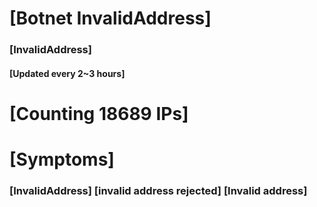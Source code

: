 # [Botnet InvalidAddress]
### [InvalidAddress]
#### [Updated every 2~3 hours]

# [Counting 18689 IPs]

# [Symptoms] 

###   [InvalidAddress] [invalid address rejected] [Invalid address]

